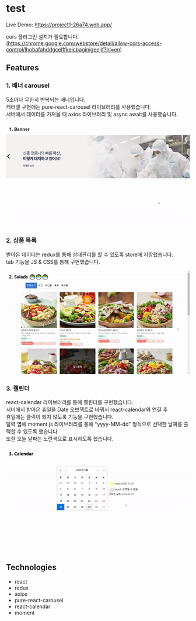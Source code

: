 # test

Live Demo: https://project1-26a74.web.app/

cors 플러그인 설치가 필요합니다.
(https://chrome.google.com/webstore/detail/allow-cors-access-control/lhobafahddgcelffkeicbaginigeejlf?hl=en)

## Features

### 1. 배너 carousel

5초마다 무한히 반복되는 배너입니다.
<br/>
캐러셀 구현에는 pure-react-carousel 라이브러리를 사용했습니다.
<br/>
서버에서 데이터를 가져올 때 axios 라이브러리 및 async await를 사용했습니다.
<br/>

![Screenshot](./images/banner.gif)

### 2. 상품 목록

받아온 데이터는 redux를 통해 상태관리를 할 수 있도록 store에 저장했습니다.
<br/>
tab 기능을 JS & CSS를 통해 구현했습니다.
<br/>

![Screenshot](./images/itemlist.gif)

### 3. 캘린더

react-calendar 라이브러리를 통해 캘린더를 구현했습니다.
<br/>
서버에서 받아온 휴일을 Date 오브젝트로 바꿔서 react-calendar와 연결 후
<br/>
휴일에는 클릭이 되지 않도록 기능을 구현했습니다.
<br/>
달력 옆에 moment.js 라이브러리를 통해 "yyyy-MM-dd" 형식으로 선택한 날짜를 출력할 수 있도록 했습니다.
<br/>
또한 오늘 날짜는 노란색으로 표시하도록 했습니다.
<br/>

![Screenshot](./images/calendar.gif)

## Technologies

- react
- redux
- axios
- pure-react-carousel
- react-calendar
- moment
